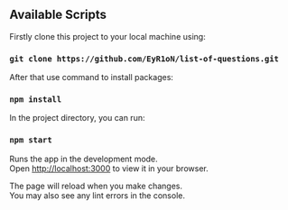 ## Available Scripts

Firstly clone this project to your local machine using:

### `git clone https://github.com/EyR1oN/list-of-questions.git`

After that use command to install packages:

### `npm install`

In the project directory, you can run:

### `npm start`

Runs the app in the development mode.\
Open [http://localhost:3000](http://localhost:3000) to view it in your browser.

The page will reload when you make changes.\
You may also see any lint errors in the console.
